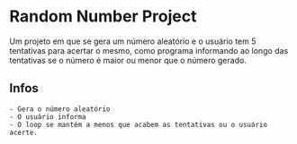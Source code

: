 
# Random Number Project

 Um projeto em que se gera um número aleatório e o usuário tem 5 tentativas para acertar o mesmo, como programa informando ao longo das tentativas se o número é maior ou menor que o número gerado.

## Infos
    - Gera o número aleatório
    - O usuário informa
    - O loop se mantém a menos que acabem as tentativas ou o usuário acerte.